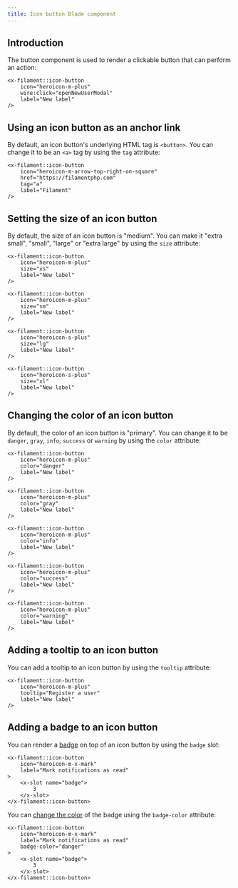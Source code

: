 ```yaml
---
title: Icon button Blade component
---
```


## Introduction

The button component is used to render a clickable button that can perform an action:

```blade
<x-filament::icon-button
    icon="heroicon-m-plus"
    wire:click="openNewUserModal"
    label="New label"
/>
```

## Using an icon button as an anchor link

By default, an icon button's underlying HTML tag is `<button>`. You can change it to be an `<a>` tag by using the `tag` attribute:

```blade
<x-filament::icon-button
    icon="heroicon-m-arrow-top-right-on-square"
    href="https://filamentphp.com"
    tag="a"
    label="Filament"
/>
```

## Setting the size of an icon button

By default, the size of an icon button is "medium". You can make it "extra small", "small", "large" or "extra large" by using the `size` attribute:

```blade
<x-filament::icon-button
    icon="heroicon-m-plus"
    size="xs"
    label="New label"
/>

<x-filament::icon-button
    icon="heroicon-m-plus"
    size="sm"
    label="New label"
/>

<x-filament::icon-button
    icon="heroicon-s-plus"
    size="lg"
    label="New label"
/>

<x-filament::icon-button
    icon="heroicon-s-plus"
    size="xl"
    label="New label"
/>
```

## Changing the color of an icon button

By default, the color of an icon button is "primary". You can change it to be `danger`, `gray`, `info`, `success` or `warning` by using the `color` attribute:

```blade
<x-filament::icon-button
    icon="heroicon-m-plus"
    color="danger"
    label="New label"
/>

<x-filament::icon-button
    icon="heroicon-m-plus"
    color="gray"
    label="New label"
/>

<x-filament::icon-button
    icon="heroicon-m-plus"
    color="info"
    label="New label"
/>

<x-filament::icon-button
    icon="heroicon-m-plus"
    color="success"
    label="New label"
/>

<x-filament::icon-button
    icon="heroicon-m-plus"
    color="warning"
    label="New label"
/>
```

## Adding a tooltip to an icon button

You can add a tooltip to an icon button by using the `tooltip` attribute:

```blade
<x-filament::icon-button
    icon="heroicon-m-plus"
    tooltip="Register a user"
    label="New label"
/>
```

## Adding a badge to an icon button

You can render a [badge](badge) on top of an icon button by using the `badge` slot:

```blade
<x-filament::icon-button
    icon="heroicon-m-x-mark"
    label="Mark notifications as read"
>
    <x-slot name="badge">
        3
    </x-slot>
</x-filament::icon-button>
```

You can [change the color](badge#changing-the-color-of-the-badge) of the badge using the `badge-color` attribute:

```blade
<x-filament::icon-button
    icon="heroicon-m-x-mark"
    label="Mark notifications as read"
    badge-color="danger"
>
    <x-slot name="badge">
        3
    </x-slot>
</x-filament::icon-button>
```

